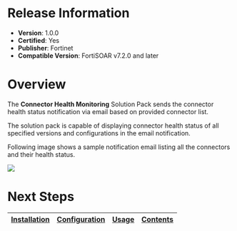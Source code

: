 # Release Information

- **Version**: 1.0.0
- **Certified**: Yes
- **Publisher**: Fortinet
- **Compatible Version**: FortiSOAR v7.2.0 and later

# Overview

The **Connector Health Monitoring** Solution Pack sends the connector health status notification via email based on provided connector list.

The solution pack is capable of displaying connector health status of all specified versions and configurations in the email notification.

Following image shows a sample notification email listing all the connectors and their health status.

![](https://raw.githubusercontent.com/fortinet-fortisoar/solution-pack-connector-health-monitoring/release/1.0.0/docs/res/exclude-list-output.png)

# Next Steps

| [Installation](https://github.com/fortinet-fortisoar/solution-pack-connector-health-monitoring/blob/release/1.0.0/docs/setup.md#installation) | [Configuration](https://github.com/fortinet-fortisoar/solution-pack-connector-health-monitoring/blob/release/1.0.0/docs/setup.md#configuration) | [Usage](https://github.com/fortinet-fortisoar/solution-pack-connector-health-monitoring/blob/release/1.0.0/docs/usage.md) | [Contents](https://github.com/fortinet-fortisoar/solution-pack-connector-health-monitoring/blob/release/1.0.0/docs/contents.md) |
|----------------------------------------------|------------------------------------------------------------------------------------------------------------------------------|--------------------------|--------------------------------|